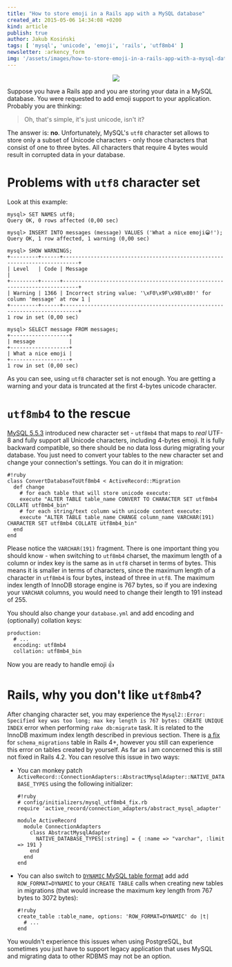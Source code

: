 ```yaml
---
title: "How to store emoji in a Rails app with a MySQL database"
created_at: 2015-05-06 14:34:08 +0200
kind: article
publish: true
author: Jakub Kosiński
tags: [ 'mysql', 'unicode', 'emoji', 'rails', 'utf8mb4' ]
newsletter: :arkency_form
img: '/assets/images/how-to-store-emoji-in-a-rails-app-with-a-mysql-database/emoji-fit.png'
---
```


<p>
  <figure align="center">
    <img src="/assets/images/how-to-store-emoji-in-a-rails-app-with-a-mysql-database/emoji-fit.png">
  </figure>
</p>

Suppose you have a Rails app and you are storing your data in a MySQL database. You were requested to add emoji support to your application. Probably you are thinking: 

> Oh, that's simple, it's just unicode, isn't it?

The answer is: **no**. Unfortunately, MySQL's `utf8` character set allows to store only a subset of Unicode characters - only those characters that consist of one to three bytes. All characters that require 4 bytes would result in corrupted data in your database.

<!-- more -->

# Problems with `utf8` character set

Look at this example:

```
mysql> SET NAMES utf8;
Query OK, 0 rows affected (0,00 sec)

mysql> INSERT INTO messages (message) VALUES ('What a nice emoji😀!');
Query OK, 1 row affected, 1 warning (0,00 sec)

mysql> SHOW WARNINGS;
+---------+------+---------------------------------------------------------------------------+
| Level   | Code | Message                                                                   |
+---------+------+---------------------------------------------------------------------------+
| Warning | 1366 | Incorrect string value: '\xF0\x9F\x98\x80!' for column 'message' at row 1 |
+---------+------+---------------------------------------------------------------------------+
1 row in set (0,00 sec)

mysql> SELECT message FROM messages;
+-------------------+
| message           |
+-------------------+
| What a nice emoji |
+-------------------+
1 row in set (0,00 sec)
```

As you can see, using `utf8` character set is not enough. You are getting a warning and your data is truncated at the first 4-bytes unicode character.

# `utf8mb4` to the rescue

[MySQL 5.5.3](https://dev.mysql.com/doc/relnotes/mysql/5.5/en/news-5-5-3.html) introduced new character set - `utf8mb4` that maps to _real_ UTF-8 and fully support all Unicode characters, including 4-bytes emoji. It is fully backward compatible, so there should be no data loss during migrating your database. You just need to convert your tables to the new character set and change your connection's settings. You can do it in migration:

```
#!ruby
class ConvertDatabaseToUtf8mb4 < ActiveRecord::Migration
  def change
    # for each table that will store unicode execute:
    execute "ALTER TABLE table_name CONVERT TO CHARACTER SET utf8mb4 COLLATE utf8mb4_bin"
    # for each string/text column with unicode content execute:
    execute "ALTER TABLE table_name CHANGE column_name VARCHAR(191) CHARACTER SET utf8mb4 COLLATE utf8mb4_bin"
  end
end
```

Please notice the `VARCHAR(191)` fragment. There is one important thing you should know - when switching to `utf8mb4` charset, the maximum length of a column or index key is the same as in `utf8` charset in terms of bytes. This means it is smaller in terms of characters, since the maximum length of a character in `utf8mb4` is four bytes, instead of three in `utf8`. The maximum index length of InnoDB storage engine is 767 bytes, so if you are indexing your `VARCHAR` columns, you would need to change their length to 191 instead of 255.

You should also change your `database.yml` and add encoding and (optionally) collation keys:

```
production:
  # ...
  encoding: utf8mb4
  collation: utf8mb4_bin
```

Now you are ready to handle emoji 👍

# Rails, why you don't like `utf8mb4`?

After changing character set, you may experience the `Mysql2::Error: Specified key was too long; max key length is 767 bytes: CREATE UNIQUE INDEX` error when performing `rake db:migrate` task. It is related to the InnoDB maximum index length described in previous section. There is [a fix](https://github.com/rails/rails/commit/8744632fb5649cf26cdcd1518a3554ece95a401b) for `schema_migrations` table in Rails 4+, however you still can experience this error on tables created by yourself. As far as I am concerned this is still not fixed in Rails 4.2. You can resolve this issue in two ways:

* You can monkey patch `ActiveRecord::ConnectionAdapters::AbstractMysqlAdapter::NATIVE_DATABASE_TYPES` using the following initializer:

  ```
  #!ruby
  # config/initializers/mysql_utf8mb4_fix.rb
  require 'active_record/connection_adapters/abstract_mysql_adapter'

  module ActiveRecord
    module ConnectionAdapters
      class AbstractMysqlAdapter
        NATIVE_DATABASE_TYPES[:string] = { :name => "varchar", :limit => 191 }
      end
    end
  end
  ```

* You can also switch to [`DYNAMIC` MySQL table format](http://dev.mysql.com/doc/refman/5.6/en/innodb-parameters.html#sysvar_innodb_large_prefix) add add `ROW_FORMAT=DYNAMIC` to your `CREATE TABLE` calls when creating new tables in migrations (that would increase the maximum key length from 767 bytes to 3072 bytes):

  ```
  #!ruby
  create_table :table_name, options: 'ROW_FORMAT=DYNAMIC' do |t|
    # ...
  end
  ```

You wouldn't experience this issues when using PostgreSQL, but sometimes you just have to support legacy application that uses MySQL and migrating data to other RDBMS may not be an option.